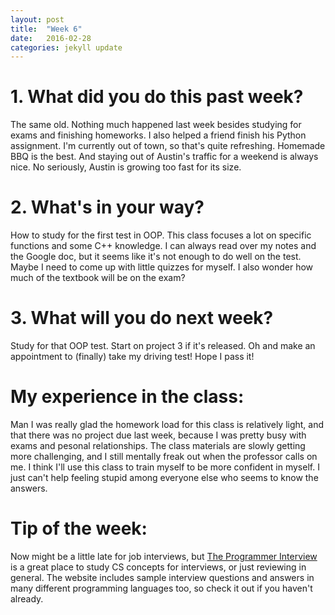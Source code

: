 ```yaml
---
layout: post
title:  "Week 6"
date:   2016-02-28 
categories: jekyll update
---
```


# 1. What did you do this past week?
The same old. Nothing much happened last week besides studying for exams and finishing homeworks. I also helped a friend finish his Python assignment. I'm currently out of town, so that's quite refreshing. Homemade BBQ is the best. And staying out of Austin's traffic for a weekend is always nice. No seriously, Austin is growing too fast for its size.

# 2. What's in your way?
How to study for the first test in OOP. This class focuses a lot on specific functions and some C++ knowledge. I can always read over my notes and the Google doc, but it seems like it's not enough to do well on the test. Maybe I need to come up with little quizzes for myself. I also wonder how much of the textbook will be on the exam?

# 3. What will you do next week?
Study for that OOP test. Start on project 3 if it's released. Oh and make an appointment to (finally) take my driving test! Hope I pass it!

# My experience in the class:
Man I was really glad the homework load for this class is relatively light, and that there was no project due last week, because I was pretty busy with exams and pesonal relationships. The class materials are slowly getting more challenging, and I still mentally freak out when the professor calls on me. I think I'll use this class to train myself to be more confident in myself. I just can't help feeling stupid among everyone else who seems to know the answers.

# Tip of the week:
Now might be a little late for job interviews, but [The Programmer Interview](http://www.programmerinterview.com/) is a great place to study CS concepts for interviews, or just reviewing in general. The website includes sample interview questions and answers in many different programming languages too, so check it out if you haven't already.
